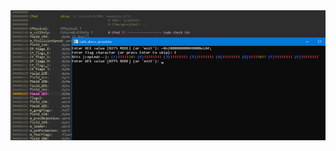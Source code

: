 <img src="https://raw.githubusercontent.com/MMaZaHaKa/idatmpbitsfasttool/refs/heads/main/Screenshot_1964.png">
